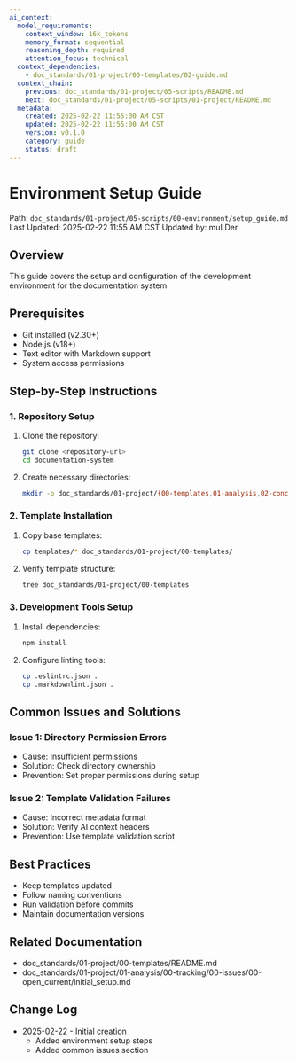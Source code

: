 ```yaml
---
ai_context:
  model_requirements:
    context_window: 16k_tokens
    memory_format: sequential
    reasoning_depth: required
    attention_focus: technical
  context_dependencies:
    - doc_standards/01-project/00-templates/02-guide.md
  context_chain:
    previous: doc_standards/01-project/05-scripts/README.md
    next: doc_standards/01-project/05-scripts/01-project/README.md
  metadata:
    created: 2025-02-22 11:55:00 AM CST
    updated: 2025-02-22 11:55:00 AM CST
    version: v0.1.0
    category: guide
    status: draft
---
```


# Environment Setup Guide
Path: `doc_standards/01-project/05-scripts/00-environment/setup_guide.md`
Last Updated: 2025-02-22 11:55 AM CST
Updated by: muLDer

## Overview
This guide covers the setup and configuration of the development environment for the documentation system.

## Prerequisites
- Git installed (v2.30+)
- Node.js (v18+)
- Text editor with Markdown support
- System access permissions

## Step-by-Step Instructions

### 1. Repository Setup
1. Clone the repository:
   ```bash
   git clone <repository-url>
   cd documentation-system
   ```
2. Create necessary directories:
   ```bash
   mkdir -p doc_standards/01-project/{00-templates,01-analysis,02-concerns,03-plans,04-charts,05-scripts,99-historical}
   ```

### 2. Template Installation
1. Copy base templates:
   ```bash
   cp templates/* doc_standards/01-project/00-templates/
   ```
2. Verify template structure:
   ```bash
   tree doc_standards/01-project/00-templates
   ```

### 3. Development Tools Setup
1. Install dependencies:
   ```bash
   npm install
   ```
2. Configure linting tools:
   ```bash
   cp .eslintrc.json .
   cp .markdownlint.json .
   ```

## Common Issues and Solutions

### Issue 1: Directory Permission Errors
- Cause: Insufficient permissions
- Solution: Check directory ownership
- Prevention: Set proper permissions during setup

### Issue 2: Template Validation Failures
- Cause: Incorrect metadata format
- Solution: Verify AI context headers
- Prevention: Use template validation script

## Best Practices
- Keep templates updated
- Follow naming conventions
- Run validation before commits
- Maintain documentation versions

## Related Documentation
- doc_standards/01-project/00-templates/README.md
- doc_standards/01-project/01-analysis/00-tracking/00-issues/00-open_current/initial_setup.md

## Change Log
- 2025-02-22 - Initial creation
  - Added environment setup steps
  - Added common issues section